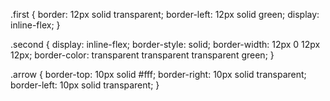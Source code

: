 <div class="first"></div>
<div class="second"></div>

.first {
  border: 12px solid transparent;
  border-left: 12px solid green;
  display: inline-flex;
}

.second {
  display: inline-flex;
  border-style: solid;
  border-width: 12px 0 12px 12px;
  border-color: transparent transparent transparent green;
}

.arrow {
    border-top: 10px solid #fff;
    border-right: 10px solid transparent;
    border-left: 10px solid transparent;
}
